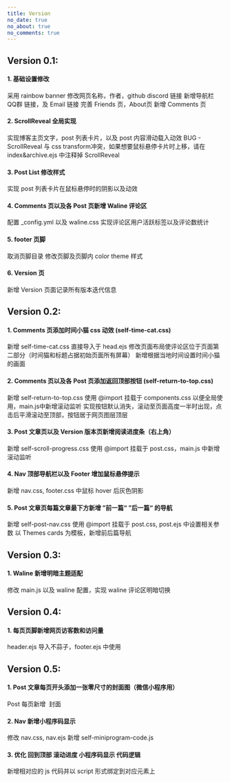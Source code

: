 ```yaml
---
title: Version
no_date: true
no_about: true
no_comments: true
---
```

## Version 0.1:
#### 1. 基础设置修改
采用 rainbow banner
修改网页名称，作者，github discord 链接
新增导航栏 QQ群 链接，及 Email 链接
完善 Friends 页，About页
新增 Comments 页
#### 2. ScrollReveal 全局实现
实现博客主页文字，post 列表卡片，以及 post 内容滑动载入动效
BUG - ScrollReveal 与 css transform冲突，如果想要鼠标悬停卡片时上移，请在 index&archive.ejs 中注释掉 ScrollReveal
#### 3. Post List 修改样式
实现 post 列表卡片在鼠标悬停时的阴影以及动效
#### 4. Comments 页以及各 Post 页新增 Waline 评论区
配置 _config.yml 以及 waline.css
实现评论区用户活跃标签以及评论数统计
#### 5. footer 页脚
取消页脚目录
修改页脚及页脚内 color theme 样式
#### 6. Version 页
新增 Version 页面记录所有版本迭代信息
<br>
## Version 0.2:
#### 1. Comments 页添加时间小猫 css 动效 (self-time-cat.css)
新增 self-time-cat.css
直接导入于 head.ejs
修改页面布局使评论区位于页面第二部分（时间猫和标题占据初始页面所有屏幕）
新增根据当地时间设置时间小猫的画面
#### 2. Comments 页以及各 Post 页添加返回顶部按钮 (self-return-to-top.css)
新增 self-return-to-top.css
使用 @import 挂载于 components.css 以便全局使用，main.js中新增滚动监听
实现按钮默认消失，滚动至页面高度一半时出现，点击后平滑滚动至顶部，按钮居于网页图层顶层
#### 3. Post 文章页以及 Version 版本页新增阅读进度条（右上角）
新增 self-scroll-progress.css
使用 @import 挂载于 post.css，main.js 中新增滚动监听
#### 4. Nav 顶部导航栏以及 Footer 增加鼠标悬停提示
新增 nav.css, footer.css 中鼠标 hover 后灰色阴影
#### 5. Post 文章页每篇文章最下方新增 ”前一篇“ ”后一篇“ 的导航
新增 self-post-nav.css
使用 @import 挂载于 post.css, post.ejs 中设置相关参数
以 Themes cards 为模板，新增前后篇导航
<br>
## Version 0.3:
#### 1. Waline 新增明暗主题适配
修改 main.js 以及 waline 配置，实现 waline 评论区明暗切换

## Version 0.4:
#### 1. 每页页脚新增网页访客数和访问量
header.ejs 导入不蒜子，footer.ejs 中使用

## Version 0.5:
#### 1. Post 文章每页开头添加一张零尺寸的封面图（微信小程序用）
Post 每页新增 <image> 封面 </image>
#### 2. Nav 新增小程序码显示
修改 nav.css, nav.ejs 新增 self-miniprogram-code.js
#### 3. 优化 回到顶部 滚动进度 小程序码显示 代码逻辑
新增相对应的 js 代码并以 script 形式绑定到对应元素上